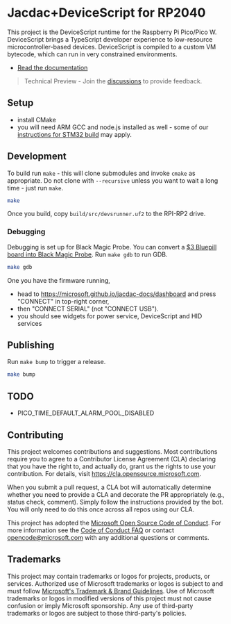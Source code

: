 # Jacdac+DeviceScript for RP2040

This project is the DeviceScript runtime for the Raspberry Pi Pico/Pico W. DeviceScript brings a TypeScript developer experience to low-resource microcontroller-based devices.
DeviceScript is compiled to a custom VM bytecode, which can run in very constrained
environments.

-   [Read the documentation](https://microsoft.github.io/devicescript)

> Technical Preview - Join the <a href="https://github.com/microsoft/devicescript/discussions">discussions</a> to provide feedback.

## Setup

- install CMake
- you will need ARM GCC and node.js installed as well - some of our
[instructions for STM32 build](https://github.com/microsoft/jacdac-stm32x0/blob/main/README.md#setup)
may apply.

## Development

To build run `make` - this will clone submodules and invoke `cmake` as appropriate.
Do not clone with `--recursive` unless you want to wait a long time - just run `make`.

```bash
make
```

Once you build, copy `build/src/devsrunner.uf2` to the RPI-RP2 drive.

### Debugging

Debugging is set up for Black Magic Probe. 
You can convert a [$3 Bluepill board into Black Magic Probe](https://github.com/mmoskal/blackmagic-bluepill).
Run `make gdb` to run GDB.

```bash
make gdb
```

One you have the firmware running, 
- head to https://microsoft.github.io/jacdac-docs/dashboard  and press "CONNECT" in top-right corner,
- then "CONNECT SERIAL" (not "CONNECT USB").
- you should see widgets for power service, DeviceScript and HID services

## Publishing

Run `make bump` to trigger a release.

```bash
make bump
```

## TODO

* PICO_TIME_DEFAULT_ALARM_POOL_DISABLED

## Contributing

This project welcomes contributions and suggestions.  Most contributions require you to agree to a
Contributor License Agreement (CLA) declaring that you have the right to, and actually do, grant us
the rights to use your contribution. For details, visit https://cla.opensource.microsoft.com.

When you submit a pull request, a CLA bot will automatically determine whether you need to provide
a CLA and decorate the PR appropriately (e.g., status check, comment). Simply follow the instructions
provided by the bot. You will only need to do this once across all repos using our CLA.

This project has adopted the [Microsoft Open Source Code of Conduct](https://opensource.microsoft.com/codeofconduct/).
For more information see the [Code of Conduct FAQ](https://opensource.microsoft.com/codeofconduct/faq/) or
contact [opencode@microsoft.com](mailto:opencode@microsoft.com) with any additional questions or comments.

## Trademarks

This project may contain trademarks or logos for projects, products, or services. Authorized use of Microsoft 
trademarks or logos is subject to and must follow 
[Microsoft's Trademark & Brand Guidelines](https://www.microsoft.com/en-us/legal/intellectualproperty/trademarks/usage/general).
Use of Microsoft trademarks or logos in modified versions of this project must not cause confusion or imply Microsoft sponsorship.
Any use of third-party trademarks or logos are subject to those third-party's policies.
